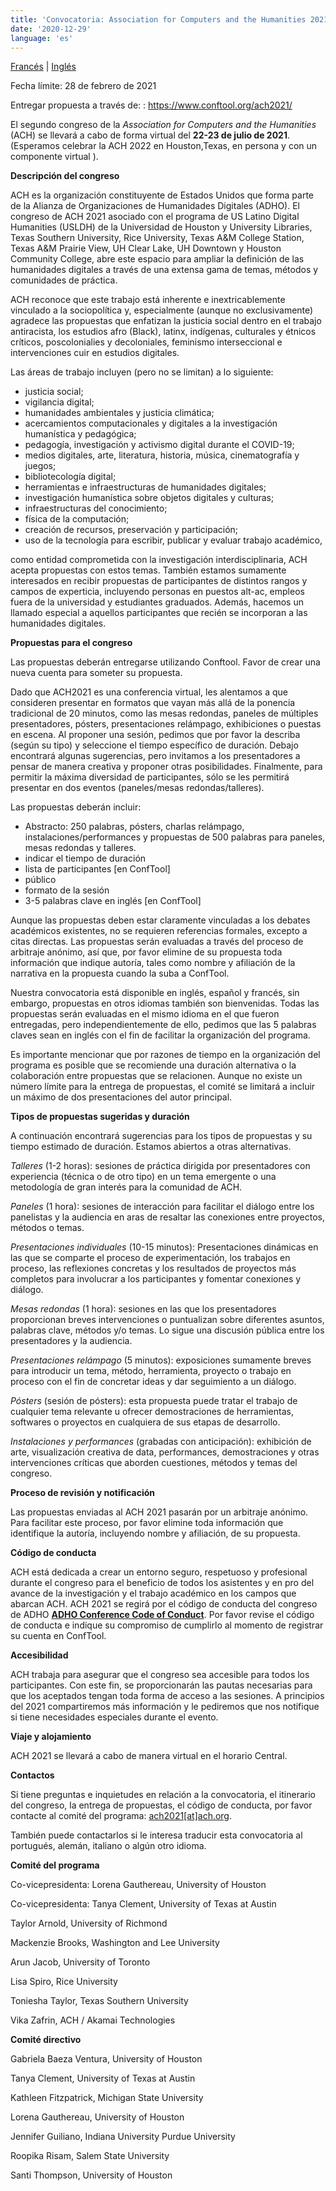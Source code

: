 ```yaml
---
title: 'Convocatoria: Association for Computers and the Humanities 2021'
date: '2020-12-29'
language: 'es'
---
```

[Francés](https://ach.org/news/2020/12/appel-a-propositions/) | [Inglés](https://ach.org/news/2020/12/call-for-proposals-association-for-computers-and-the-humanities-2021/)

Fecha límite: 28 de febrero de 2021

Entregar propuesta a través de: : <https://www.conftool.org/ach2021/>

El segundo congreso de la *Association for Computers and the Humanities* (ACH) se llevará a cabo de forma virtual del **22-23 de julio de 2021**. (Esperamos celebrar la ACH 2022 en Houston,Texas, en persona y con un componente virtual ).

**Descripción del congreso**

ACH es la organización constituyente de Estados Unidos que forma parte de la Alianza de Organizaciones de Humanidades Digitales (ADHO). El congreso de ACH 2021 asociado con el programa de US Latino Digital Humanities (USLDH) de la Universidad de Houston y University Libraries, Texas Southern University, Rice University, Texas A&amp;M College Station, Texas A&amp;M Prairie View, UH Clear Lake, UH Downtown y Houston Community College, abre este espacio para ampliar la definición de las humanidades digitales a través de una extensa gama de temas, métodos y comunidades de práctica.

ACH reconoce que este trabajo está inherente e inextricablemente vinculado a la sociopolítica y, especialmente (aunque no exclusivamente) agradece las propuestas que enfatizan la justicia social dentro en el trabajo antiracista, los estudios afro (Black), latinx, indígenas, culturales y étnicos críticos, poscolonialies y decoloniales, feminismo interseccional e intervenciones cuir en estudios digitales.

Las áreas de trabajo incluyen (pero no se limitan) a lo siguiente:

- justicia social;
- vigilancia digital;
- humanidades ambientales y justicia climática;
- acercamientos computacionales y digitales a la investigación humanística y pedagógica;
- pedagogía, investigación y activismo digital durante el COVID-19;
- medios digitales, arte, literatura, historia, música, cinematografía y juegos;
- bibliotecología digital;
- herramientas e infraestructuras de humanidades digitales;
- investigación humanística sobre objetos digitales y culturas;
- infraestructuras del conocimiento;
- física de la computación;
- creación de recursos, preservación y participación;
- uso de la tecnología para escribir, publicar y evaluar trabajo académico,

como entidad comprometida con la investigación interdisciplinaria, ACH acepta propuestas con estos temas. También estamos sumamente interesados en recibir propuestas de participantes de distintos rangos y campos de experticia, incluyendo personas en puestos alt-ac, empleos fuera de la universidad y estudiantes graduados. Además, hacemos un llamado especial a aquellos participantes que recién se incorporan a las humanidades digitales.

**Propuestas para el congreso**

Las propuestas deberán entregarse utilizando Conftool. Favor de crear una nueva cuenta para someter su propuesta.

Dado que ACH2021 es una conferencia virtual, les alentamos a que consideren presentar en formatos que vayan más allá de la ponencia tradicional de 20 minutos, como las mesas redondas, paneles de múltiples presentadores, pósters, presentaciones relámpago, exhibiciones o puestas en escena. Al proponer una sesión, pedimos que por favor la describa (según su tipo) y seleccione el tiempo específico de duración. Debajo encontrará algunas sugerencias, pero invitamos a los presentadores a pensar de manera creativa y proponer otras posibilidades. Finalmente, para permitir la máxima diversidad de participantes, sólo se les permitirá presentar en dos eventos (paneles/mesas redondas/talleres).

Las propuestas deberán incluir:

- Abstracto: 250 palabras, pósters, charlas relámpago, instalaciones/performances y propuestas de 500 palabras para paneles, mesas redondas y talleres.
- indicar el tiempo de duración
- lista de participantes \[en ConfTool\]
- público
- formato de la sesión
- 3-5 palabras clave en inglés \[en ConfTool\]

Aunque las propuestas deben estar claramente vinculadas a los debates académicos existentes, no se requieren referencias formales, excepto a citas directas. Las propuestas serán evaluadas a través del proceso de arbitraje anónimo, así que, por favor elimine de su propuesta toda información que indique autoría, tales como nombre y afiliación de la narrativa en la propuesta cuando la suba a ConfTool.

Nuestra convocatoria está disponible en inglés, español y francés, sin embargo, propuestas en otros idiomas también son bienvenidas. Todas las propuestas serán evaluadas en el mismo idioma en el que fueron entregadas, pero independientemente de ello, pedimos que las 5 palabras claves sean en inglés con el fin de facilitar la organización del programa.

Es importante mencionar que por razones de tiempo en la organización del programa es posible que se recomiende una duración alternativa o la colaboración entre propuestas que se relacionen. Aunque no existe un número límite para la entrega de propuestas, el comité se limitará a incluir un máximo de dos presentaciones del autor principal.

**Tipos de propuestas sugeridas y duración**

A continuación encontrará sugerencias para los tipos de propuestas y su tiempo estimado de duración. Estamos abiertos a otras alternativas.

*Talleres* (1-2 horas): sesiones de práctica dirigida por presentadores con experiencia (técnica o de otro tipo) en un tema emergente o una metodología de gran interés para la comunidad de ACH.

*Paneles* (1 hora): sesiones de interacción para facilitar el diálogo entre los panelistas y la audiencia en aras de resaltar las conexiones entre proyectos, métodos o temas.

*Presentaciones individuales* (10-15 minutos): Presentaciones dinámicas en las que se comparte el proceso de experimentación, los trabajos en proceso, las reflexiones concretas y los resultados de proyectos más completos para involucrar a los participantes y fomentar conexiones y diálogo.

*Mesas redondas* (1 hora): sesiones en las que los presentadores proporcionan breves intervenciones o puntualizan sobre diferentes asuntos, palabras clave, métodos y/o temas. Lo sigue una discusión pública entre los presentadores y la audiencia.

*Presentaciones relámpago* (5 minutos): exposiciones sumamente breves para introducir un tema, método, herramienta, proyecto o trabajo en proceso con el fin de concretar ideas y dar seguimiento a un diálogo.

*Pósters* (sesión de pósters): esta propuesta puede tratar el trabajo de cualquier tema relevante u ofrecer demostraciones de herramientas, softwares o proyectos en cualquiera de sus etapas de desarrollo.

*Instalaciones y performances* (grabadas con anticipación): exhibición de arte, visualización creativa de data, performances, demostraciones y otras intervenciones críticas que aborden cuestiones, métodos y temas del congreso.

**Proceso de revisión y notificación**

Las propuestas enviadas al ACH 2021 pasarán por un arbitraje anónimo. Para facilitar este proceso, por favor elimine toda información que identifique la autoría, incluyendo nombre y afiliación, de su propuesta.

**Código de conducta**

ACH está dedicada a crear un entorno seguro, respetuoso y profesional durante el congreso para el beneficio de todos los asistentes y en pro del avance de la investigación y el trabajo académico en los campos que abarcan ACH. ACH 2021 se regirá por el código de conducta del congreso de ADHO [**ADHO Conference Code of Conduct**](http://adho.org/administration/conference-coordinating-program-committee/adho-conference-code-conduct). Por favor revise el código de conducta e indique su compromiso de cumplirlo al momento de registrar su cuenta en ConfTool.

**Accesibilidad**

ACH trabaja para asegurar que el congreso sea accesible para todos los participantes. Con este fin, se proporcionarán las pautas necesarias para que los aceptados tengan toda forma de acceso a las sesiones. A principios del 2021 compartiremos más información y le pediremos que nos notifique si tiene necesidades especiales durante el evento.

**Viaje y alojamiento**

ACH 2021 se llevará a cabo de manera virtual en el horario Central.

**Contactos**

Si tiene preguntas e inquietudes en relación a la convocatoria, el itinerario del congreso, la entrega de propuestas, el código de conducta, por favor contacte al comité del programa: [ach2021\[at\]ach.org](mailto:ach2021@ach.org).

También puede contactarlos si le interesa traducir esta convocatoria al portugués, alemán, italiano o algún otro idioma.

**Comité del programa**

Co-vicepresidenta: Lorena Gauthereau, University of Houston

Co-vicepresidenta: Tanya Clement, University of Texas at Austin

Taylor Arnold, University of Richmond

Mackenzie Brooks, Washington and Lee University

Arun Jacob, University of Toronto

Lisa Spiro, Rice University

Toniesha Taylor, Texas Southern University

Vika Zafrin, ACH / Akamai Technologies

**Comité directivo**

Gabriela Baeza Ventura, University of Houston

Tanya Clement, University of Texas at Austin

Kathleen Fitzpatrick, Michigan State University

Lorena Gauthereau, University of Houston

Jennifer Guiliano, Indiana University Purdue University

Roopika Risam, Salem State University

Santi Thompson, University of Houston